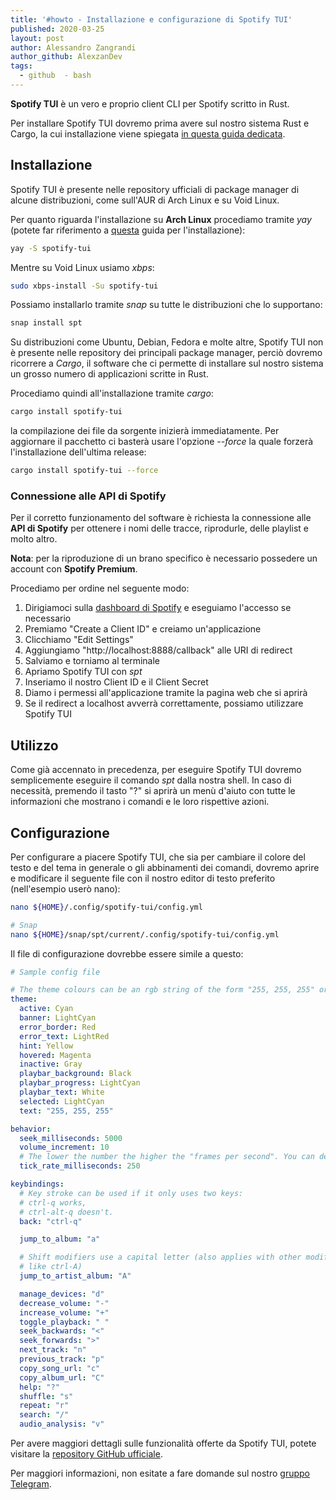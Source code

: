 ```yaml
---
title: '#howto - Installazione e configurazione di Spotify TUI'
published: 2020-03-25
layout: post
author: Alessandro Zangrandi
author_github: AlexzanDev
tags:
  - github  - bash
---
```

**Spotify TUI** è un vero e proprio client CLI per Spotify scritto in Rust.

Per installare Spotify TUI dovremo prima avere sul nostro sistema Rust e Cargo, la cui installazione viene spiegata [in questa guida dedicata](https://linuxhub.it/articles/howto-come-installare-rust-e-cargo-con-rustup).

## Installazione

Spotify TUI è presente nelle repository ufficiali di package manager di alcune distribuzioni, come sull'AUR di Arch Linux e su Void Linux.

Per quanto riguarda l'installazione su **Arch Linux** procediamo tramite *yay* (potete far riferimento a <a href="https://linuxhub.it/articles/howto-introduzione-alla-aur-e-aur-helper#title2">questa</a> guida per l'installazione):

```bash
yay -S spotify-tui
```

Mentre su Void Linux usiamo *xbps*:
```bash
sudo xbps-install -Su spotify-tui
```

Possiamo installarlo tramite *snap* su tutte le distribuzioni che lo supportano:

```bash
snap install spt
```

Su distribuzioni come Ubuntu, Debian, Fedora e molte altre, Spotify TUI non è presente nelle repository dei principali package manager, perciò dovremo ricorrere a *Cargo*, il software che ci permette di installare sul nostro sistema un grosso numero di applicazioni scritte in Rust.

Procediamo quindi all'installazione tramite *cargo*:

```bash
cargo install spotify-tui
```

la compilazione dei file da sorgente inizierà immediatamente. Per aggiornare il pacchetto ci basterà usare l'opzione *--force* la quale forzerà l'installazione dell'ultima release:

```bash
cargo install spotify-tui --force

```

### Connessione alle API di Spotify

Per il corretto funzionamento del software è richiesta la connessione alle **API di Spotify** per ottenere i nomi delle tracce, riprodurle, delle playlist e molto altro.

**Nota**: per la riproduzione di un brano specifico è necessario possedere un account con **Spotify Premium**.

Procediamo per ordine nel seguente modo:

1. Dirigiamoci sulla [dashboard di Spotify](https://developer.spotify.com/dashboard/) e eseguiamo l'accesso se necessario
2. Premiamo "Create a Client ID" e creiamo un'applicazione
3. Clicchiamo "Edit Settings"
4. Aggiungiamo "http://localhost:8888/callback" alle URI di redirect
5. Salviamo e torniamo al terminale
6. Apriamo Spotify TUI con *spt*
7. Inseriamo il nostro Client ID e il Client Secret
8. Diamo i permessi all'applicazione tramite la pagina web che si aprirà
9. Se il redirect a localhost avverrà correttamente, possiamo utilizzare Spotify TUI

## Utilizzo

Come già accennato in precedenza, per eseguire Spotify TUI dovremo semplicemente eseguire il comando *spt* dalla nostra shell. In caso di necessità, premendo il tasto "?" si aprirà un menù d'aiuto con tutte le informazioni che mostrano i comandi e le loro rispettive azioni.

## Configurazione

Per configurare a piacere Spotify TUI, che sia per cambiare il colore del testo e del tema in generale o gli abbinamenti dei comandi, dovremo aprire e modificare il seguente file con il nostro editor di testo preferito (nell'esempio userò nano):

```bash
nano ${HOME}/.config/spotify-tui/config.yml

# Snap
nano ${HOME}/snap/spt/current/.config/spotify-tui/config.yml
```

Il file di configurazione dovrebbe essere simile a questo:

```yml
# Sample config file

# The theme colours can be an rgb string of the form "255, 255, 255" or a string that references the colours from your terminal theme: Reset, Black, Red, Green, Yellow, Blue, Magenta, Cyan, Gray, DarkGray, LightRed, LightGreen, LightYellow, LightBlue, LightMagenta, LightCyan, White.
theme:
  active: Cyan
  banner: LightCyan
  error_border: Red
  error_text: LightRed
  hint: Yellow
  hovered: Magenta
  inactive: Gray
  playbar_background: Black
  playbar_progress: LightCyan
  playbar_text: White
  selected: LightCyan
  text: "255, 255, 255"

behavior:
  seek_milliseconds: 5000
  volume_increment: 10
  # The lower the number the higher the "frames per second". You can decrease this number so that the audio visualisation is smoother but this can be expensive!
  tick_rate_milliseconds: 250

keybindings:
  # Key stroke can be used if it only uses two keys:
  # ctrl-q works,
  # ctrl-alt-q doesn't.
  back: "ctrl-q"

  jump_to_album: "a"

  # Shift modifiers use a capital letter (also applies with other modifier keys
  # like ctrl-A)
  jump_to_artist_album: "A"

  manage_devices: "d"
  decrease_volume: "-"
  increase_volume: "+"
  toggle_playback: " "
  seek_backwards: "<"
  seek_forwards: ">"
  next_track: "n"
  previous_track: "p"
  copy_song_url: "c"
  copy_album_url: "C"
  help: "?"
  shuffle: "s"
  repeat: "r"
  search: "/"
  audio_analysis: "v"
```

Per avere maggiori dettagli sulle funzionalità offerte da Spotify TUI, potete visitare la [repository GitHub ufficiale](https://github.com/Rigellute/spotify-tui).

Per maggiori informazioni, non esitate a fare domande sul nostro [gruppo Telegram](https://t.me/linuxpeople).